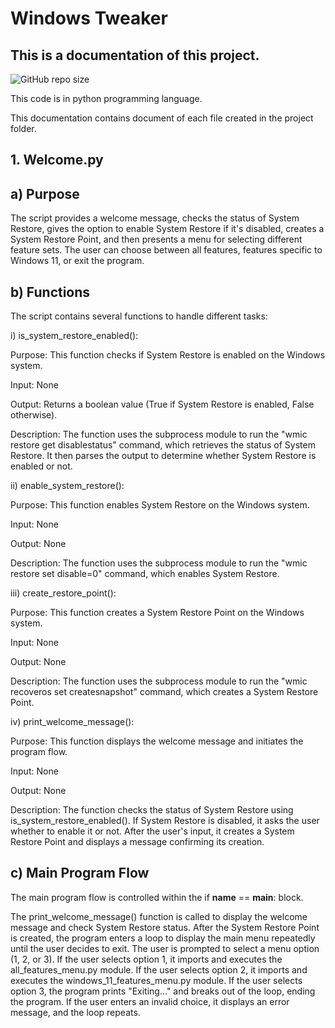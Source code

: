 
# Windows Tweaker
This is a documentation of this project.
---
![GitHub repo size](https://img.shields.io/github/repo-size/ritaban06/Windows_tweaker)


This code is in python programming language.

This documentation contains document of each file created in the project folder.

## 1. Welcome.py

## a) Purpose

The script provides a welcome message, checks the status of System Restore, gives the option to enable System Restore if it's disabled, creates a System Restore Point, and then presents a menu for selecting different feature sets. The user can choose between all
features, features specific to Windows 11, or exit the program.

## b) Functions

The script contains several functions to handle different tasks:

i) is_system_restore_enabled():

Purpose: This function checks if System Restore is enabled on the Windows system.

Input: None

Output: Returns a boolean value (True if System Restore is enabled, False otherwise).

Description: The function uses the subprocess module to run the "wmic restore get disablestatus" command, which retrieves the status of  System Restore. It then parses the output to determine whether System Restore is enabled or not.

ii) enable_system_restore():

Purpose: This function enables System Restore on the Windows system.

Input: None

Output: None

Description: The function uses the subprocess module to run the "wmic restore set disable=0" command, which enables System Restore.

iii) create_restore_point():

Purpose: This function creates a System Restore Point on the Windows system.

Input: None

Output: None

Description: The function uses the subprocess module to run the "wmic recoveros set createsnapshot" command, which creates a System
Restore Point.

iv) print_welcome_message():

Purpose: This function displays the welcome message and initiates the program flow.

Input: None

Output: None

Description: The function checks the status of System Restore using is_system_restore_enabled(). If System Restore is disabled, it asks the user whether to enable it or not. After the user's input, it creates a System Restore Point and displays a message confirming its creation.

## c) Main Program Flow

The main program flow is controlled within the if __name__ == __main__: block.

The print_welcome_message() function is called to display the welcome message and check System Restore status. After the System Restore 
Point is created, the program enters a loop to display the main menu repeatedly until the user decides to exit. The user is prompted to 
select a menu option (1, 2, or 3). If the user selects option 1, it imports and executes the all_features_menu.py module. If the user 
selects option 2, it imports and executes the windows_11_features_menu.py module. If the user selects option 3, the program prints 
"Exiting..." and breaks out of the loop, ending the program. If the user enters an invalid choice, it displays an error message, and the
loop repeats.
